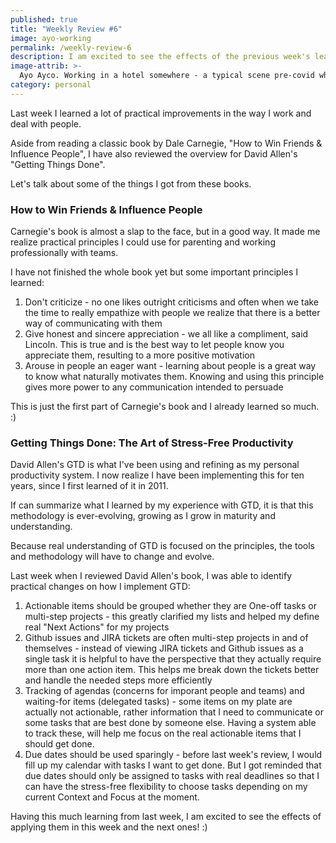 ```yaml
---
published: true
title: "Weekly Review #6"
image: ayo-working
permalink: /weekly-review-6
description: I am excited to see the effects of the previous week's learning
image-attrib: >-
  Ayo Ayco. Working in a hotel somewhere - a typical scene pre-covid where I could work remotely anywhere for real
category: personal
---
```


Last week I learned a lot of practical improvements in the way I work and deal with people.<!--more-->

Aside from reading a classic book by Dale Carnegie, "How to Win Friends & Influence People", I have also reviewed the overview for David Allen's "Getting Things Done".

Let's talk about some of the things I got from these books.

### How to Win Friends & Influence People

Carnegie's book is almost a slap to the face, but in a good way. It made me realize practical principles I could use for parenting and working professionally with teams.

I have not finished the whole book yet but some important principles I learned:

1. Don't criticize - no one likes outright criticisms and often when we take the time to really empathize with people we realize that there is a better way of communicating with them
2. Give honest and sincere appreciation - we all like a compliment, said Lincoln. This is true and is the best way to let people know you appreciate them, resulting to a more positive motivation
3. Arouse in people an eager want - learning about people is a great way to know what naturally motivates them. Knowing and using this principle gives more power to any communication intended to persuade

This is just the first part of Carnegie's book and I already learned so much. :)

### Getting Things Done: The Art of Stress-Free Productivity

David Allen's GTD is what I've been using and refining as my personal productivity system. I now realize I have been implementing this for ten years, since I first learned of it in 2011.

If can summarize what I learned by my experience with GTD, it is that this methodology is ever-evolving, growing as I grow in maturity and understanding.

Because real understanding of GTD is focused on the principles, the tools and methodology will have to change and evolve.

Last week when I reviewed David Allen's book, I was able to identify practical changes on how I implement GTD:

1. Actionable items should be grouped whether they are One-off tasks or multi-step projects - this greatly clarified my lists and helped my define real "Next Actions" for my projects
2. Github issues and JIRA tickets are often multi-step projects in and of themselves - instead of viewing JIRA tickets and Github issues as a single task it is helpful to have the perspective that they actually require more than one action item. This helps me break down the tickets better and handle the needed steps more efficiently
3. Tracking of agendas (concerns for imporant people and teams) and waiting-for items (delegated tasks) - some items on my plate are actually not actionable, rather information that I need to communicate or some tasks that are best done by someone else. Having a system able to track these, will help me focus on the real actionable items that I should get done.
4. Due dates should be used sparingly - before last week's review, I would fill up my calendar with tasks I want to get done. But I got reminded that due dates should only be assigned to tasks with real deadlines so that I can have the stress-free flexibility to choose tasks depending on my current Context and Focus at the moment.

Having this much learning from last week, I am excited to see the effects of applying them in this week and the next ones! :)
